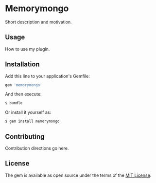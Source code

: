 # Memorymongo
Short description and motivation.

## Usage
How to use my plugin.

## Installation
Add this line to your application's Gemfile:

```ruby
gem 'memorymongo'
```

And then execute:
```bash
$ bundle
```

Or install it yourself as:
```bash
$ gem install memorymongo
```

## Contributing
Contribution directions go here.

## License
The gem is available as open source under the terms of the [MIT License](https://opensource.org/licenses/MIT).

